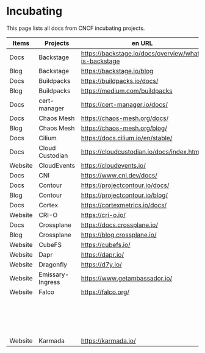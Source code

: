 # Incubating

This page lists all docs from CNCF incubating projects.

| Items   | Projects         | en URL                                               | zh URL              |
| ------- | ---------------- | ---------------------------------------------------- | ------------------- |
| Docs    | Backstage        | https://backstage.io/docs/overview/what-is-backstage |                     |
| Blog    | Backstage        | https://backstage.io/blog                            |                     |
| Docs    | Buildpacks       | https://buildpacks.io/docs/                          |                     |
| Blog    | Buildpacks       | https://medium.com/buildpacks                        |                     |
| Docs    | cert-manager     | https://cert-manager.io/docs/                        |                     |
| Docs    | Chaos Mesh       | https://chaos-mesh.org/docs/                         |                     |
| Blog    | Chaos Mesh       | https://chaos-mesh.org/blog/                         |                     |
| Docs    | Cilium           | https://docs.cilium.io/en/stable/                    |                     |
| Docs    | Cloud Custodian  | https://cloudcustodian.io/docs/index.html            |                     |
| Website | CloudEvents      | https://cloudevents.io/                              |                     |
| Docs    | CNI              | https://www.cni.dev/docs/                            |                     |
| Docs    | Contour          | https://projectcontour.io/docs/                      |                     |
| Blog    | Contour          | https://projectcontour.io/blog/                      |                     |
| Docs    | Cortex           | https://cortexmetrics.io/docs/                       |                     |
| Website | CRI-O            | https://cri-o.io/                                    |                     |
| Docs    | Crossplane       | https://docs.crossplane.io/                          |                     |
| Blog    | Crossplane       | https://blog.crossplane.io/                          |                     |
| Website | CubeFS           | https://cubefs.io/                                   |                     |
| Website | Dapr             | https://dapr.io/                                     | https://cn.dapr.io/ |
| Website | Dragonfly        | https://d7y.io/                                      | https://d7y.io/zh/  |
| Website | Emissary-Ingress | https://www.getambassador.io/                        |                     |
| Website | Falco            | https://falco.org/                                   |                     |
|         |                  |                                                      |                     |
|         |                  |                                                      |                     |
|         |                  |                                                      |                     |
|         |                  |                                                      |                     |
|         |                  |                                                      |                     |
|         |                  |                                                      |                     |
|         |                  |                                                      |                     |
|         |                  |                                                      |                     |
|         |                  |                                                      |                     |
|         |                  |                                                      |                     |
|         |                  |                                                      |                     |
|         |                  |                                                      |                     |
|         |                  |                                                      |                     |
|         |                  |                                                      |                     |
|         |                  |                                                      |                     |
|         |                  |                                                      |                     |
|         |                  |                                                      |                     |
| Website | Karmada          | https://karmada.io/                                  |                     |
